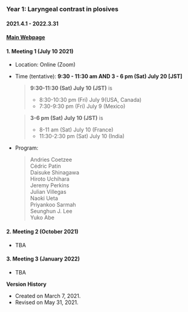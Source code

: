 ### **Year 1: Laryngeal contrast in plosives**
#### **2021.4.1 - 2022.3.31** 
#### **[Main Webpage](https://iculinglab.github.io/phontyp/)**

#### 1. **Meeting 1 (July 10 2021)**

* Location: Online (Zoom)

* Time (tentative): **9:30 - 11:30 am AND 3 - 6 pm (Sat) July 20 [JST]**

  >  **9:30-11:30 (Sat) July 10 (JST)** is   
  > - 8:30-10:30 pm (Fri) July 9(USA, Canada)  
  > - 7:30-9:30 pm (Fri) July 9 (Mexico)

  > **3-6 pm (Sat) July 10 (JST)** is   
  > - 8-11 am (Sat) July 10  (France)  
  > - 11:30-2:30 pm (Sat) July 10 (India) 

* Program: 
    >  Andries Coetzee  
    >  Cédric Patin   
    >  Daisuke Shinagawa  
    >  Hiroto Uchihara  
    >  Jeremy Perkins  
    >  Julian Villegas  
    >  Naoki Ueta  
    >  Priyankoo Sarmah  
    >  Seunghun J. Lee  
    >  Yuko Abe  


#### 2. **Meeting 2 (October 2021)**

* TBA

#### 3. **Meeting 3 (January 2022)**

* TBA


**Version History**

* Created on March 7, 2021.
* Revised on May 31, 2021.

